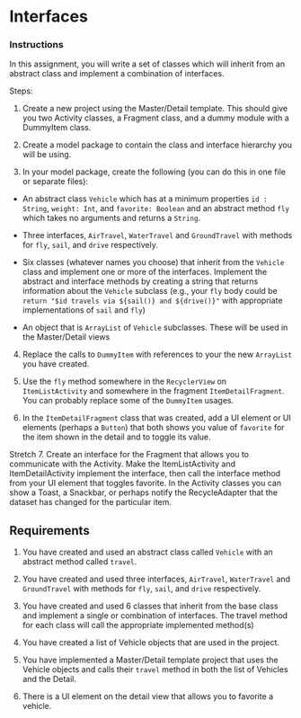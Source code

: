 # Interfaces

### Instructions

In this assignment, you will write a set of classes which will inherit from an abstract class and implement  a combination of interfaces. 

Steps:
1. Create a new project using the Master/Detail template. This should give you two Activity classes, 
a Fragment class, and a dummy module with a DummyItem class.

2. Create a model package to contain the class and interface hierarchy you will be using.

3. In your model package, create the following (you can do this in one file or separate files):
* An abstract class `Vehicle` which has at a minimum properties `id : String`, `weight: Int`, and `favorite: Boolean` 
  and an abstract method `fly` which takes no arguments and returns a `String`.
  
* Three interfaces, `AirTravel`, `WaterTravel` and `GroundTravel` with methods for `fly`, `sail`, and `drive` respectively.

* Six classes (whatever names you choose) that inherit from the `Vehicle` class and implement one or 
  more of the interfaces. Implement the abstract and interface methods by creating a string that returns
  information about the `Vehicle` subclass (e.g., your `fly` body could be `return "$id travels via ${sail()} and ${drive()}"` 
  with appropriate implementations of `sail` and `fly`)
  
* An object that is `ArrayList` of `Vehicle` subclasses. These will be used in the Master/Detail views

4. Replace the calls to `DummyItem` with references to your the new `ArrayList` you have created.

5. Use the `fly` method somewhere in the `RecyclerView` on `ItemListActivity` and somewhere in the fragment `ItemDetailFragment`. 
You can probably replace some of the `DummyItem` usages.

6. In the `ItemDetailFragment` class that was created, add a UI element or UI elements (perhaps a `Button`) that both shows you value of `favorite` for the item shown in the detail and to toggle its value.

Stretch
7. Create an interface for the Fragment that allows you to communicate with the Activity. Make the ItemListActivity and ItemDetailActivity implement the interface, then call the interface method from your UI element that toggles favorite. In the Activity classes you can show a Toast, a Snackbar, or perhaps notify the RecycleAdapter that the dataset has changed for the particular item.

## Requirements

1. You have created and used an abstract class called `Vehicle` with an abstract method called `travel`.

2. You have created and used three interfaces, `AirTravel`, `WaterTravel` and `GroundTravel` with methods for `fly`, `sail`, and `drive` respectively.

3. You have created and used 6 classes that inherit from the base class and implement a single or combination of interfaces. The travel method for each class will call the appropriate implemented method(s)

4. You have created a list of Vehicle objects that are used in the project.

5. You have implemented a Master/Detail template project that uses the Vehicle objects and calls their `travel` method in both the list of Vehicles and the Detail.

6. There is a UI element on the detail view that allows you to favorite a vehicle.

